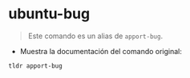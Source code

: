 # ubuntu-bug

> Este comando es un alias de `apport-bug`.

- Muestra la documentación del comando original:

`tldr apport-bug`
